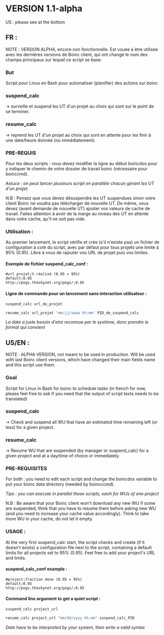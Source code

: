 # VERSION 1.1-alpha
US : please see at the bottom

## FR :

NOTE : VERSION ALPHA, encore non fonctionnelle. Est vouée à être utilisée avec les dernières versions de Boinc client, qui ont changé le nom des champs principaux sur lequel ce script se base.

### But
Script pour Linux en Bash pour automatiser (planifier) des actions sur boinc

### suspend_calc
-> surveille et suspend les UT d'un projet au choix qui sont sur le point de se terminer.

### resume_calc
-> reprend les UT d'un projet au choix qui sont en attente pour les finir à une date/heure donnée (ou immédiatement).

### PRE-REQUIS
Pour les deux scripts : vous devez modifier la ligne au début boincdos pour y indiquer le chemin de votre dossier de travail boinc (nécessaire pour boinccmd).

*Astuce : on peut lancer plusieurs script en parallèle chacun gérant les UT d'un projet.*

N.B : Pensez que vous devez désuspendre les UT suspendues sinon votre client Boinc ne voudra pas télécharger de nouvelle UT. De même, vous devez (avant demande de nouvelle UT) ajuster vos valeurs de cache de travail. Faites attention à avoir de la marge au niveau des UT en attente dans votre cache, qu'il ne soit pas vide.

### Utilisation :

Au premier lancement, le script vérifie et crée (s'il n'existe pas) un fichier de configuration à coté du script, avec par défaut pour tous projets une limite à 95% (0.95). Libre à vous de rajouter vos URL de projet puis vos limites.

#### Exemple de fichier suspend_calc_conf :
```
#url projet;% réalisé (0.95 = 95%)
default;0.95
http://pogs.theskynet.org/pogs/;0.85
```

#### Ligne de commande pour un lancement sans interaction utilisateur :
```bash
suspend_calc url_du_projet

resume_calc url_projet "mm/jj/aaaa hh:mm" PID_de_suspend_calc
```
*La date a juste besoin d'etre reconnue par le système, donc prendre le format qui convient*

## US/EN :

NOTE : ALPHA VERSION, not meant to be used in production. Will be used with last Boinc client versions, which have changed their main fields name and this script use them.

### Goal 
Script for Linux in Bash for boinc to schedule tasks (in french for now, please feel free to ask if you need that the output of script texts needs to be translated)

### suspend_calc
-> Check and suspend all WU that have an estimated time remaining left (or less) for a given project.

### resume_calc
-> Resume WU that are suspended (by manager or suspend_calc) for a given project and at a day/time of choice or immediately.

### PRE-REQUISITES
For both : you need to edit each script and change the boincdos variable to put your boinc data directory (needed by boincccmd).

*Tips : you can execute in parallel those scripts, each for WUs of one project*

N.B : Be aware that your Boinc client won't download any new WU if some are suspended, think that you have to resume them before asking new WU (and you need to increase your cache value accordingly). Think to take more WU in your cache, do not let it empty.

### USAGE :

At the very first suspend_calc start, the script checks and create (if it doesn't exists) a configuration file next to the script, containing a default limits for all projects set to 95% (0.95). Feel free to add your project's URL and limits.

#### suspend_calc_conf example :
```
#project;fraction done (0.95 = 95%)
default;0.95
http://pogs.theskynet.org/pogs/;0.85
```
#### Command line argument to get a quiet script :
```bash
suspend_calc project_url

resume_calc project_url "mm/dd/yyyy hh:mm" suspend_calc_PID
```
*Date have to be interpreted by your system, then write a valid syntax*
